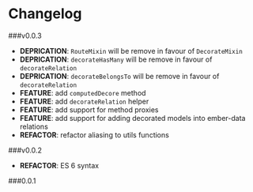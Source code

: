 # Changelog

###v0.0.3
- **DEPRICATION**: `RouteMixin` will be remove in favour of `DecorateMixin`
- **DEPRICATION**: `decorateHasMany` will be remove in favour of `decorateRelation`
- **DEPRICATION**: `decorateBelongsTo` will be remove in favour of `decorateRelation`
- **FEATURE**: add `computedDecore` method
- **FEATURE**: add `decorateRelation` helper
- **FEATURE**: add support for method proxies
- **FEATURE**: add support for adding decorated models into ember-data relations
- **REFACTOR**: refactor aliasing to utils functions

###v0.0.2
- **REFACTOR**: ES 6 syntax

###0.0.1

